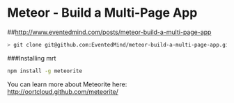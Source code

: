 Meteor - Build a Multi-Page App
===============================

##http://www.eventedmind.com/posts/meteor-build-a-multi-page-app

```bash
> git clone git@github.com:EventedMind/meteor-build-a-multi-page-app.git
```

###Installing mrt

```bash
npm install -g meteorite
```

You can learn more about Meteorite here:
http://oortcloud.github.com/meteorite/
